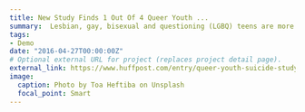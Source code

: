 ```yaml
---
title: New Study Finds 1 Out Of 4 Queer Youth ...
summary:  Lesbian, gay, bisexual and questioning (LGBQ) teens are more than three times as likely to attempt...
tags:
- Demo
date: "2016-04-27T00:00:00Z"
# Optional external URL for project (replaces project detail page).
external_link: https://www.huffpost.com/entry/queer-youth-suicide-study_n_5a3a798ee4b0b0e5a79ece04
image:
  caption: Photo by Toa Heftiba on Unsplash
  focal_point: Smart
---
```

